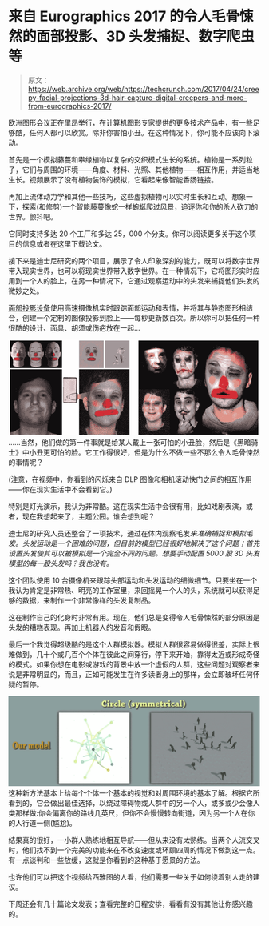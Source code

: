 # 来自 Eurographics 2017  的令人毛骨悚然的面部投影、3D 头发捕捉、数字爬虫等

> 原文：<https://web.archive.org/web/https://techcrunch.com/2017/04/24/creepy-facial-projections-3d-hair-capture-digital-creepers-and-more-from-eurographics-2017/>

欧洲图形会议正在里昂举行，在计算机图形专家提供的更多技术产品中，有一些足够酷，任何人都可以欣赏。除非你害怕小丑。在这种情况下，你可能不应该向下滚动。

首先是一个模拟藤蔓和攀缘植物以复杂的交织模式生长的系统。植物是一系列粒子，它们与周围的环境——角度、材料、光照、其他植物——相互作用，并适当地生长。视频展示了没有植物装饰的模拟，它看起来像智能香肠链接。

再加上流体动力学和其他一些技巧，这些虚拟植物可以实时生长和互动。想象一下，探索(和修剪)一个智能藤蔓像蛇一样蜿蜒爬过风景，追逐你和你的杀人砍刀的世界。颤抖吧。

它同时支持多达 20 个工厂和多达 25，000 个分支。你可以阅读更多关于这个项目的信息或者在这里下载论文。

接下来是迪士尼研究的两个项目，展示了令人印象深刻的能力，既可以将数字世界带入现实世界，也可以将现实世界带入数字世界。在一种情况下，它将图形实时应用到一个人的脸上，在另一种情况下，它通过观察运动中的头发来捕捉他们头发的微妙之处。

[面部投影设备](https://web.archive.org/web/20230326054543/https://www.disneyresearch.com/publication/makeup-lamps-live-augmentation-of-human-faces-via-projection/)使用高速摄像机实时跟踪面部运动和表情，并将其与静态图形相结合，创建一个定制的图像投影到脸上——每秒更新数百次。所以你可以把任何一种很酷的设计、面具、胡须或伤疤放在一起…

[![](img/a325edb7787cc3dd794160c2b792afe7.png)](https://web.archive.org/web/20230326054543/https://techcrunch.com/wp-content/uploads/2017/04/makeup-lamps-live-augmentation-of-human-faces-via-projection-image2.jpg)……当然，他们做的第一件事就是给某人戴上一张可怕的小丑脸，然后是《黑暗骑士》中小丑更可怕的脸。它工作得很好，但是为什么不做一些不那么令人毛骨悚然的事情呢？

(注意，在视频中，你看到的闪烁来自 DLP 图像和相机滚动快门之间的相互作用——你在现实生活中不会看到它。)

特别是灯光演示，我认为非常酷。这在现实生活中会很有用，比如戏剧表演，或者，现在我想起来了，主题公园。谁会想到呢？

迪士尼的研究人员还整合了一项技术，通过在体内观察毛发*来准确捕捉和模拟毛发。头发运动是一个困难的问题，但目前的模型已经很好地解决了这个问题；首先设置头发使其可以被模拟是一个完全不同的问题。想要手动配置 5000 股 3D 头发模型的每一股头发吗？我也没有。*

这个团队使用 10 台摄像机来跟踪头部运动和头发运动的细微细节。只要坐在一个我认为肯定是非常热、明亮的工作室里，来回摇晃一个人的头，系统就可以获得足够的数据，来制作一个非常像样的头发复制品。

这在制作自己的化身时非常有用。现在，他们总是变得令人毛骨悚然的部分原因是头发的糟糕表现。再加上机器人的发音和假眼。

最后一个我觉得超级酷的是这个人群模拟器。模拟人群很容易做得很差，实际上很难做到，几十个或几百个个体在彼此之间穿行，停下来开始，靠得太近或形成奇怪的模式。如果你想在电影或游戏的背景中放一个虚假的人群，这些问题对观察者来说是非常明显的，而且，正如可能发生在许多读者身上的那样，会立即破坏任何怀疑的暂停。

[![](img/8e4fd69c7d7ff7292daecef37b9eb2c9.png)](https://web.archive.org/web/20230326054543/https://techcrunch.com/wp-content/uploads/2017/04/agents_crowd.jpg) 这种新方法基本上给每个个体一个基本的视觉和对周围环境的基本了解。根据它所看到的，它会做出最佳选择，以绕过障碍物或人群中的另一个人，或多或少会像人类那样做:你会偏离你的路线几英尺，但你不会慢慢转向街道，因为另一个人在你的人行道一侧(尴尬)。

结果真的很好，一小群人熟练地相互导航——但从来没有*太*熟练。当两个人流交叉时，他们找不到一个完美的功能来在不改变速度或环顾四周的情况下做到这一点。有一点谈判和一些放缓，这就是你看到的这种基于愿景的方法。

也许他们可以把这个视频给西雅图的人看，他们需要一些关于如何绕着别人走的建议。

下周还会有几十篇论文发表；查看完整的日程安排，看看有没有其他让你感兴趣的。